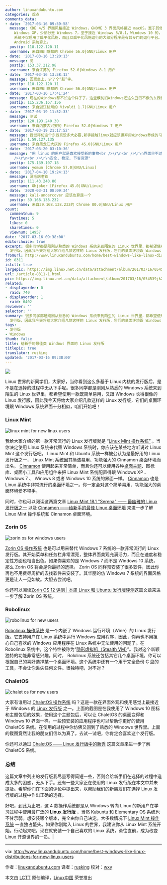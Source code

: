 ```yaml
---
author: linuxandubuntu.com
categories: 观点
comments_data:
- date: '2017-03-16 09:59:58'
  message: KDE 4/5 界面风格接近 Windows，GNOME 3 界面风格接近 macOS。至于其他说界面风格接近 Windows 的，一般是指
    Windows XP，少部分是 Windows 7，至于接近 Windows 8/8.1，Windows 10 的，应该是没有的，因为这三个 Windows
    系统不仅启用了扁平化风格，而且以扁平化风格运行的大部分程序是有其专门的运行平台。而目前 Linux 桌面是没有这类程序的，除非把只是使用了 Linux 内核的
    Android 系统算上。
  postip: 118.122.120.11
  username: 来自四川成都的 Chrome 56.0|GNU/Linux 用户
- date: '2017-03-16 13:20:13'
  message: 阅
  postip: 153.37.212.98
  username: 来自江苏的 Firefox 52.0|Windows 8.1 用户
- date: '2017-03-16 13:58:13'
  message: 回禀皇上，少了个“朕”字。
  postip: 118.122.120.11
  username: 来自四川成都的 Chrome 56.0|GNU/Linux 用户
- date: '2017-03-16 17:41:24'
  message: 现在的Windows都不长这个样子了，这些模仿旧Windows还这么丑四不像的东西慢慢就不会存在了……至于cinnamon其实不能算仿Windows，要好看还是新KDE好
  postip: 115.236.167.156
  username: 来自浙江杭州的 Vivaldi 1.7|GNU/Linux 用户
- date: '2017-03-19 11:52:33'
  message: 测试
  postip: 120.193.240.30
  username: 来自内蒙古兴安的 Firefox 52.0|Windows 7 用户
- date: '2017-03-19 21:17:52'
  message: 我觉得仿这个东西真没多大必要,新手接触linux就应该摒弃用Windows养成的习惯.不然为什么放着Windows不用非要来折腾Linux呢.
  postip: 1.59.127.135
  username: 来自黑龙江大庆的 Firefox 45.0|GNU/Linux 用户
- date: '2017-03-20 03:10:36'
  message: "用 linux 的用户就是喜欢接受新的事物<br />\r\n<br />\r\n界面只不过是表象而已，linux 用户真正追求的是..&nbsp;&nbsp;<br
    />\r\n<br />\r\n安全, 稳定, 节省资源"
  postip: 175.139.107.18
  username: yomun [Chrome 57.0|GNU/Linux]
- date: '2017-04-10 19:24:13'
  message: 没毛病老铁
  postip: 111.43.240.80
  username: Ghjoker [Firefox 45.0|GNU/Linux]
- date: '2020-03-31 08:09:34'
  message: kali-undercover 应该也算是一个
  postip: 39.168.138.232
  username: 来自39.168.138.232的 Chrome 80.0|GNU/Linux 用户
count:
  commentnum: 9
  favtimes: 5
  likes: 0
  sharetimes: 0
  viewnum: 14957
date: '2017-03-16 09:38:00'
editorchoice: true
excerpt: 很多同学都是刚刚从熟悉的 Windows 系统来到陌生的 Linux 世界里，都希望使用一款既简单易用，又跟 Windows 长得很像的 Linux
  发行版，因此我今天将给大家介绍几款这样的 Linux 发行版，它们的桌面环境跟 Windows 系统界面十分相似，咱们开始吧！
fromurl: http://www.linuxandubuntu.com/home/best-windows-like-linux-distributions-for-new-linux-users
id: 8311
islctt: true
largepic: https://img.linux.net.cn/data/attachment/album/201703/16/054539jk22xqvr4lmrli7a.jpg
url: /article-8311-1.html
pic: https://img.linux.net.cn/data/attachment/album/201703/16/054539jk22xqvr4lmrli7a.jpg.thumb.jpg
related:
- displayorder: 0
  raid: 740
- displayorder: 1
  raid: 6402
reviewer: ''
selector: ''
summary: 很多同学都是刚刚从熟悉的 Windows 系统来到陌生的 Linux 世界里，都希望使用一款既简单易用，又跟 Windows 长得很像的 Linux
  发行版，因此我今天将给大家介绍几款这样的 Linux 发行版，它们的桌面环境跟 Windows 系统界面十分相似，咱们开始吧！
tags:
- 发行版
- Windows
thumb: false
title: 给新手的最佳类 Windows 界面的 Linux 发行版
titlepic: true
translator: rusking
updated: '2017-03-16 09:38:00'
---
```


![](/data/attachment/album/201703/16/054539jk22xqvr4lmrli7a.jpg)


Linux 世界的新同学们，大家好，当你看到这么多基于 Linux 内核的发行版后，是不是在选择的过程中无从下手呢。很多同学都是刚刚从熟悉的 Windows 系统来到陌生的 Linux 世界里，都希望使用一款既简单易用，又跟 Windows 长得很像的 Linux 发行版，因此我今天将给大家介绍几款这样的 Linux 发行版，它们的桌面环境跟 Windows 系统界面十分相似，咱们开始吧！


### Linux Mint


![linux mint for new linux users](/data/attachment/album/201703/16/054554dqslsg5397ag723z.jpg)


我给大家介绍的第一款非常流行的 Linux 发行版就是 “[Linux Mint 操作系统”](http://www.linuxandubuntu.com/home/linux-mint-181-sarah-one-of-the-finest-linux-distro-ever) 。当你决定使用 Linux 系统来代替 Windows 系统时，你应该在某些地方听说过 Linux Mint 这个发行版吧。 Linux Mint 和 Ubuntu 系统一样被公认为是最好用的 Linux 发行版之一， Linux Mint 系统因其简洁易用、功能强大的 Cinnamon 桌面环境而出名。 [Cinnamon](http://www.developer.linuxmint.com/) 使用起来非常简单，而且你还可以使用各种[桌面主题](http://www.linuxandubuntu.com/linux-themes/mintilicious-cinnamon-theme-install-in-linux-mint)、图标库、桌面小工具和应用组件来把 Linux Mint 系统配置得跟 Windows XP 、 Windows 7 、 Winows 8 或者 Windows 10 系统的界面一样。 [Cinnamon](http://www.linuxandubuntu.com/linux-apps-releases/cinnamon-2610) 也是 Linux 系统中非常流行的桌面环境之一。你一定会对这个简单易用、功能强大的桌面环境爱不释手。


同时，你也可以阅读这两篇文章 [Linux Mint 18.1 "Serena" —— 最幽雅的 Linux 发行版之一​](http://www.linuxandubuntu.com/home/linux-mint-181-sarah-one-of-the-finest-linux-distro-ever) 以及 [Cinnamon ——给新手的最佳 Linux 桌面环境](http://www.linuxandubuntu.com/home/cinnamon-desktop-the-best-desktop-environment-for-new-linux-user) 来进一步了解 Linux Mint 操作系统和 Cinnamon 桌面环境。


### Zorin OS


![zorin os for windows users](/data/attachment/album/201703/16/054555kqrg2autrba2cl4l.jpg)


[Zorin OS 操作系统](https://zorinos.com/) 也是可以用来替代 Windows 7 系统的一款非常流行的 Linux 发行版。其开始菜单和任务栏非常漂亮，整体界面美观充满活力，而且在速度和稳定性方面也相当出色。如果你喜欢的是 Windows 7 而不是 Windows 10 系统，那么 Zorin OS 将会是你最好的选择。 Zorin OS 同样预安装了很多软件，因此你再也不用费尽周折的去找软件来安装了。其华丽的仿 Windows 7 系统的界面风格更是让人一见如故。大胆去尝试吧。


你还可以阅读[Zorin OS 12 评测 | 本周 Linux 和 Ubuntu 发行版评测](http://www.linuxandubuntu.com/home/zorin-os-12-review-linuxandubuntu-distro-review-of-the-week)这篇文章来进一步了解 Zorin OS 系统。


### Robolinux


![robolinux for new users](/data/attachment/album/201703/16/054556yp7zllkyrltky7to.jpg)


[Robolinux 操作系统](https://www.robolinux.org/) 是一个内嵌了 Windows 运行环境（Wine）的 Linux 发行版。它支持用户在 Linux 系统中运行 Windows 应用程序，因此，你再也不用担心自己喜欢的 Windows 应用程序在 Linux 系统中无法使用的问题了。在 Robolinux 系统中，这个特性被称为“[隐形虚拟机（Stealth VM）](https://www.robolinux.org/stealth-vm-info/)”。我对这个新颖独特的功能非常感兴趣。同时， Rololinux 系统还包括其它几个桌面环境，你可以根据自己的喜好选择某一个桌面环境。这个系统中还有一个用于完全备份 C 盘的工具，不会让你丢失任何文件。很独特吧，对不对？


### ChaletOS


![chalet os for new users](/data/attachment/album/201703/16/054556uck5ftnptpnhxhwb.jpg)


大家有谁用过 [ChaletOS 操作系统](https://sites.google.com/site/chaletoslinux/home) 吗？这是一款在界面外观和使用感觉上最接近于 Windows 的 [Linux 发行版](http://www.linuxandubuntu.com/home/how-to-create-a-linux-distro) 之一。上面的截图是在我使用了 Windows 10 图标和主题包后的效果，使用这个主题包后，可以让 ChaletOS 的桌面变得和 Windows 10 界面一样。一些预安装的应用程序也可以帮助你更好的使用 ChaletOS 系统。在使用的过程中你仿佛又回到了熟悉的 Windows 世界里。上面的截图竟然让我的朋友们信以为真了。去试一试吧，你肯定会喜欢这个发行版。


你还可以通过 [ChaletOS —— Linux 发行版中的新秀](http://www.linuxandubuntu.com/home/chaletos-new-beautiful-linux-distribution-based-on-xubuntu-and-a-clone-of-windows) 这篇文章来进一步了解 ChaletOS 系统。


### 总结


这篇文章中列出的发行版我尽量写得简短一些，否则会给新手们在选择的过程中造成太多的困惑，无从下手。还有一些大家正在使用的 Linux 发行版在本文中并未提及。希望你们在下面的评论中提出来，以帮助我们的新朋友们在选择 Linux 发行版的过程中作出正确的选择。


好吧，到此为止吧，这 4 款操作系统都是从 Windows 转向 Linux 的新用户在学习过程中使用最广泛的 **Linux 发行版** ，当然 Kubuntu 和 Elementary OS 系统也不甘示弱。想安装哪个版本，完全由你自己决定。大多数情况下 [Linux Mint 操作系统](http://www.linuxandubuntu.com/home/linux-mint-18-sarah-review) 一直独占鳌头。如果你刚踏入 Linux 的世界，我建议你从 Linux Mint 系统开始。行动起来吧，现在就安装一个自己喜欢的 Linux 系统，勇往直前，成为改变 Linux 开源世界的一员。|




---


via: <http://www.linuxandubuntu.com/home/best-windows-like-linux-distributions-for-new-linux-users>


作者：[linuxandubuntu.com](http://www.linuxandubuntu.com/home/best-windows-like-linux-distributions-for-new-linux-users) 译者：[rusking](https://github.com/rusking) 校对：[wxy](https://github.com/wxy)


本文由 [LCTT](https://github.com/LCTT/TranslateProject) 原创编译，[Linux中国](https://linux.cn/) 荣誉推出